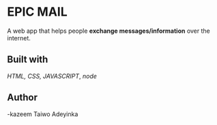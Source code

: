 # EPIC MAIL
A web app that helps people **exchange messages/information** over the internet. 

## Built with
_HTML, CSS, JAVASCRIPT_, _node_


## Author
-kazeem Taiwo Adeyinka
